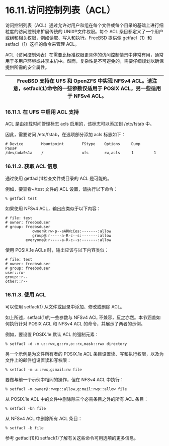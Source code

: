 # 16.11.访问控制列表（ACL）

访问控制列表（ACL）通过允许对用户和组在每个文件或每个目录的基础上进行细粒度的访问控制来扩展传统的 UNIX®文件权限。每个 ACL 条目都定义了一个用户或组和相关权限，例如读取、写入和执行。FreeBSD 提供像 getfacl（1）和 setfacl（1）这样的命令来管理 ACL。

ACL（访问控制列表）在需要比标准权限更具体的访问控制情景中非常有用，通常用于多用户环境或共享主机中。然而，复杂性是不可避免的，需要仔细规划以确保提供所需的安全属性。

|  | FreeBSD 支持在 UFS 和 OpenZFS 中实现 NFSv4 ACL。请注意，setfacl(1)命令的一些参数仅适用于 POSIX ACL，另一些适用于 NFSv4 ACL。|
| -- | --------------------------------------------------------------------------------------------------------------------------------- |

### 16.11.1. 在 UFS 中启用 ACL 支持

ACL 是由挂载时间管理标志 acls 启用的，该标志可以添加到 /etc/fstab 中。

因此，需要访问 /etc/fstab，在选项部分添加 acls 标志如下：

```
# Device        Mountpoint        FStype    Options     Dump      Pass#
/dev/ada0s1a    /                 ufs       rw,acls     1         1
```

### 16.11.2. 获取 ACL 信息

通过使用 getfacl(1)检查文件或目录的 ACL 是可能的。

例如，要查看~/test 文件的 ACL 设置，请执行以下命令：

```
% getfacl test
```

如果使用 NFSv4 ACL，输出应类似于以下内容：

```
# file: test
# owner: freebsduser
# group: freebsduser
            owner@:rw-p--aARWcCos:-------:allow
            group@:r-----a-R-c--s:-------:allow
         everyone@:r-----a-R-c--s:-------:allow
```

使用 POSIX.1e ACLs 时，输出应该与以下内容类似：

```
# file: test
# owner: freebsduser
# group: freebsduser
user::rw-
group::r--
other::r--
```

### 16.11.3. 使用 ACL

可以使用 setfacl(1) 从文件或目录中添加、修改或删除 ACL。

如上所述，setfacl(1)的一些参数与 NFSv4 ACL 不兼容，反之亦然。本节涵盖如何执行针对 POSIX ACL 和 NFSv4 ACL 的命令，并展示了两者的示例。

例如，要设置 POSIX.1e 默认 ACL 的强制元素：

```
% setfacl -d -m u::rwx,g::rx,o::rx,mask::rwx directory
```

另一个示例是为文件所有者的 POSIX.1e ACL 条目设置读、写和执行权限，以及为文件上的邮件组设置读和写权限：

```
% setfacl -m u::rwx,g:mail:rw file
```

要做与前一个示例中相同的操作，但在 NFSv4 ACL 中执行：

```
% setfacl -m owner@:rwxp::allow,g:mail:rwp::allow file
```

从 POSIX.1e ACL 中的文件中删除除三个必需条目之外的所有 ACL 条目：

```
% setfacl -bn file
```

从 NFSv4 ACL 中删除所有 ACL 条目：

```
% setfacl -b file
```

参考 getfacl(1)和 setfacl(1)了解有关这些命令可用选项的更多信息。
